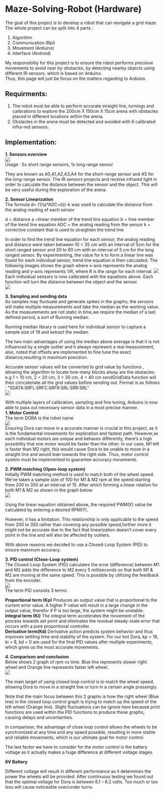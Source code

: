 # Maze-Solving-Robot (Hardware)

The goal of this project is to develop a robot that can nevigate a grid maze.
The whole project can be split into 4 parts :
1. Algorithm
2. Communication (Rpi)
3. Movement (Arduino)
4. Interface (Android)

My responsiblity for this project is to ensure the robot performs precisive movements to avoid near by obstacles,
by detecting nearby objects using different IR sensors, which is based on Arduino. </br>
Thus, this page will just be focus on the matters regarding to Arduino.

## Requirments:
1. The robot must be able to perform accurate straight line, turnings and calibrations to explore the 200cm X 150cm X 15cm arena with obstacles placed in different locations within the arena.
2. Obstacles in the arena must be detected and avoided with 6 calibrated infra-red sensors.

## Implementation:
**1. Sensors overview**</br>
![](Images/sensors.PNG)<br/>
Usage : 5x short range sensors, 1x long range sensor

They are known as A0,A1,A2,A3,A4 for the short-range sensor and A5 for the long-range sensor. The IR sensors projects and receive infrared light in order to calculate the distance between the sensor and the object. This will be very useful during the exploration of the arena.

**2. Sensor Linearization**<br/>
The formula  d= (1/(a*ADC+b))-k was used to calculate the distance from the analog reading of each sensor

d = distance
a =linear member of the trend line equation
b = free member of the trend line equation
ADC = the analog reading from the sensor
k = corrective constant that is used to straighten the trend line

In order to find the trend line equation for each sensor, the analog reading and distance were taken between 10 < 35 cm with an interval of 5cm for the short ranged sensor and 20 to 80 cm with an interval of 5 cm for the long ranged sensor. By experimenting, the value for k to form a linear line was found for each individual sensor, trend line equation is then calculated. The following images shows the graph where x-axis represents the analog reading and y-axis represents 1/R, where R is the range for each interval.
![](Images/Linearization.PNG)<br/>
Each individual sensors is now calibrated with the equations above. Each function will turn the distance between the object and the sensor.<br/>
![](Images/Calibration.PNG)<br/>

**3. Sampling and sending data**<br/>
As samples may fluctuate and generate spikes in the graphs, the sensors will make multiple measurements and take the median as the working value. As the measurements are not static in time,we require the median of a last defined period, a sort of Running median.

Running median library is used here for individual sensor to capture a sample size of 19 and extract the median.

The two main advantages of using the median above average is that it is not influenced by a single outlier and it always represent a real measurement, also, noted that offsets are implemented to fine tune the exact distance,resulting in maximum precision.



Accurate sensor values will be converted to grid value by functions , allowing the algorithm to locate how many blocks alway are the obstacles.
e.g 1 = 10 cm, 2 = 20 cm, 3 = 30 cm, 4 = 40 cm
sendGridData function will then concatenate all the grid values before sending out. Format is as follows : "SDATA:SRFL:SRFC:SRFR:SRL:SRR:SRL" <br/>
![](Images/Sendgrid.PNG)<br/>


With multiple layers of calibration, sampling and fine tuning, Arduino is now able to pass out necessary sensor data in a most precise manner.<br/>
**1. Motor Control** <br/>
The term DORA is the robot name<br/>
![](Images/motor.PNG)<br/>
Ensuring Dora can move in a accurate manner is crucial in this project, as it is the fundamental movements for exploration and fastest path. However,as each individual motors are unique and behaves differently, there’s a high possibility that one motor would be faster than the other. In our case, M1 left is faster than M2 right, this would cause Dora to be unable to move in a straight line and would lean towards the right side. Thus, motor control system must be implemented to guarantee accuracy movements.

**2. PWM matching (Open-loop system)**<br/>
Initially PWM matching method is used to match both of the wheel speed.  We’ve taken a sample size of 100 for M1 & M2 rpm at the speed starting from 200 to 350 at an interval of 15. After which forming a linear relation for both M1 & M2 as shown in the graph below.<br/>
![](Images/rpm.PNG)<br/>

Using the linear equation obtained above, the required PWM(X) value be calculated by entering a desired RPM(Y).

However, it has a limitation. This relationship is only applicable to the speed from 200 to 350 rather than covering any possible speed,further more it might not be accurate due to the fact that linearization doesn’t cover every point in the line and will also be affected by outliers.

With above reasons we decided to use a Closed-Loop System (PID) to ensure maximum accuracy.

**3. PID control (Close-Loop system)**<br/>
The Closed-Loop System (PID) calculates the error (difference) between M1 and M2 adds the difference to M2 every 5 milliseconds so that both M1 & M2 are moving at the same speed. This is possible by utilizing the feedback from the encoder.<br/>
![](Images/pid.PNG)<br/>
The term PID consists 3 terms:

**Proportional term  (Kp)**
Produces an output value that is proportional to the current error value. A higher P value will result in a large change in the output value, therefor if  P is too large, the system might be unstable.<br/>
**Integral term (Ki)**
The integral term accelerates the movement of the process towards set point and eliminates the residual steady-state error that occurs with a pure proportional controller.<br/>
**Derivative term(Kd)**
Derivative action predicts system behavior and thus improves settling time and stability of the system.
For our bot Dora, kp = 18, ki = 8, kd = 0 are used for the final PID values after multiple experiments, which gives us the most accurate movements.<br/>

**4. Comparison and conclusion**<br/>
Below shows 2 graph of rpm vs time.  Blue line represents slower right wheel and Orange line represents faster left wheel.<br/>
![](Images/compare.PNG)<br/>

The main target of using closed loop control is to match the wheel speed, allowing Dora to move in a straight line or turn in a certain angle pressingly.

Note that the main focus between this 2 graphs is how the right wheel (Blue line) in the closed loop control graph is trying to match up the speed of the left wheel (Orange line). Slight fluctuations can be ignore here because print functions are used within the PID functions to produce these graphs, causing delays and uncertainties.

In comparison, the advantage of close loop control allows the wheels to be synchronized at any time and any speed possible, resulting in more stable and reliable movements, which is our ultimate goal for motor control.

The last factor we have to consider for the motor control is the battery voltage as it actually makes a huge difference at different voltage stages.

**6V Battery**

Different voltage will result in different performance as it determines the power the wheels will be provided. After continuous testing we found out that the optimal voltage for Dora is between 6.1 – 6.2 volts. Too much or too less will cause noticeable over/under turns.
